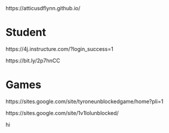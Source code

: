 <html>
  https://atticusdflynn.github.io/
<head>
</head>
<body>
<h1>Student</h1>
<p>https://4j.instructure.com/?login_success=1</p>
<p>https://bit.ly/2p7hnCC</p>
</body>
</head>
<body>
<h1>Games</h1>
<p>https://sites.google.com/site/tyroneunblockedgame/home?pli=1</p>
<p>https://sites.google.com/site/1v1lolunblocked/</p>
<p>hi</p>
</body>
</html> 
